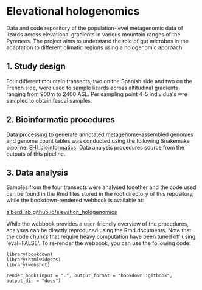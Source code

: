 # Elevational hologenomics

Data and code repository of the population-level metagenomic data of lizards across elevational gradients in various mountain ranges of the Pyrenees. The project aims to understand the role of gut microbes in the adaptation to different climatic regions using a hologenomic approach.

## 1. Study design

Four different mountain transects, two on the Spanish side and two on the French side, were used to sample lizards across altitudinal gradients ranging from 900m to 2400 ASL. Per sampling point 4-5 individuals wre sampled to obtain faecal samples.


## 2. Bioinformatic procedures

Data processing to generate annotated metagenome-assembled genomes and genome count tables was conducted using the following Snakemake pipeline: [EHI_bioinformatics](https://github.com/earthhologenome/EHI_bioinformatics/tree/mjolnir). Data analysis procedures source from the outputs of this pipeline.


## 3. Data analysis

Samples from the four transects were analysed together and the code used can be found in the Rmd files stored in the root directory of this repository, while the bookdown-rendered webbook is available at:

[alberdilab.github.io/elevation_hologenomics]()

While the webbook provides a user-friendly overview of the procedures, analyses can be directly reproduced using the Rmd documents. Note that the code chunks that require heavy computation have been tuned off using 'eval=FALSE'. To re-render the webbook, you can use the following code:

```
library(bookdown)
library(htmlwidgets)
library(webshot)

render_book(input = ".", output_format = "bookdown::gitbook", output_dir = "docs")
```
